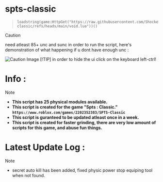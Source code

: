 # spts-classic
> ```
> loadstring(game:HttpGet("https://raw.githubusercontent.com/ShockerLL22/spts-classic/refs/heads/main/void.lua"))()
> ```

> [!CAUTION]
> need atleast 85+ unc and sunc in order to run the script, here's demonstration of what happening if u dont have enough unc :
> 
> ![Caution Image](https://cdn.discordapp.com/attachments/1256668126620422235/1350753176071966791/image.png?ex=67d7e26c&is=67d690ec&hm=5ad3038eb6ce54dbfe306128699185bf7b653971d5e8289384e6a0a69ddeb89c&)
> [!TIP]
> in order to hide the ui click on the keyboard left-ctrl!
# Info : 
> [!NOTE] 
> - **This script has 25 physical modules available.**
> - **This script is created for the game "Spts : Classic." ```https://www.roblox.com/games/2202352383/SPTS-Classic```**
> - **This script is guranteed to be updated atleast once in a week.**
> - **This script is created for faster grinding, there are very low amount of scripts for this game, and abuse fun things.**
# Latest Update Log : 
> [!NOTE]  
> - secret auto kill has been added, fixed physic power stop equiping tool when not found.
